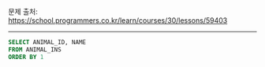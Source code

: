 문제 출처: https://school.programmers.co.kr/learn/courses/30/lessons/59403

---

```sql
SELECT ANIMAL_ID, NAME
FROM ANIMAL_INS
ORDER BY 1
```
